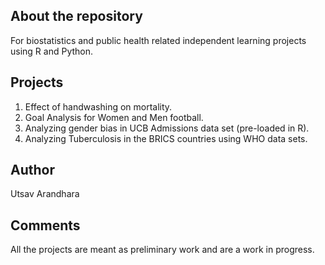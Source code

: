 ## About the repository
For biostatistics and public health related independent learning projects using R and Python.

## Projects

1. Effect of handwashing on mortality.
2. Goal Analysis for Women and Men football.
3. Analyzing gender bias in UCB Admissions data set (pre-loaded in R).
4. Analyzing Tuberculosis in the BRICS countries using WHO data sets.

## Author
Utsav Arandhara

## Comments
All the projects are meant as preliminary work and are a work in progress.